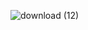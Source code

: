 ![download (12)](https://github.com/Kim-Chaewonn/OOP244-Seneca-College/assets/137004973/702952c5-6e95-40b7-9358-bf6a64b7e962)
